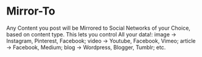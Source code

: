 # Mirror-To
Any Content you post will be Mirrored to Social Networks of your Choice, based on content type. This lets you control All your data!: image -> Instagram, Pinterest, Facebook; video -> Youtube, Facebook, Vimeo; article -> Facebook, Medium; blog -> Wordpress, Blogger, Tumblr; etc.
